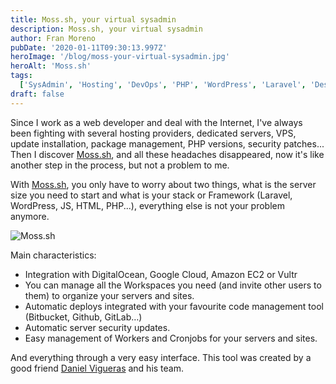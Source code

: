 ```yaml
---
title: Moss.sh, your virtual sysadmin
description: Moss.sh, your virtual sysadmin
author: Fran Moreno
pubDate: '2020-01-11T09:30:13.997Z'
heroImage: '/blog/moss-your-virtual-sysadmin.jpg'
heroAlt: 'Moss.sh'
tags:
  ['SysAdmin', 'Hosting', 'DevOps', 'PHP', 'WordPress', 'Laravel', 'Despliegue']
draft: false
---
```


Since I work as a web developer and deal with the Internet, I've always been fighting with several hosting providers, dedicated servers, VPS, update installation, package management, PHP versions, security patches... Then I discover [Moss.sh](https://moss.sh/?ref=b084ab56c373), and all these headaches disappeared, now it's like another step in the process, but not a problem to me.

With [Moss.sh](https://moss.sh/?ref=b084ab56c373), you only have to worry about two things, what is the server size you need to start and what is your stack or Framework (Laravel, WordPress, JS, HTML, PHP...), everything else is not your problem anymore.

![Moss.sh](/blog/h1Dtv85zh.png)

Main characteristics:

- Integration with DigitalOcean, Google Cloud, Amazon EC2 or Vultr
- You can manage all the Workspaces you need (and invite other users to them) to organize your servers and sites.
- Automatic deploys integrated with your favourite code management tool (Bitbucket, Github, GitLab…)
- Automatic server security updates.
- Easy management of Workers and Cronjobs for your servers and sites.

And everything through a very easy interface. This tool was created by a good friend [Daniel Vigueras](https://twitter.com/danielvigueras) and his team.
